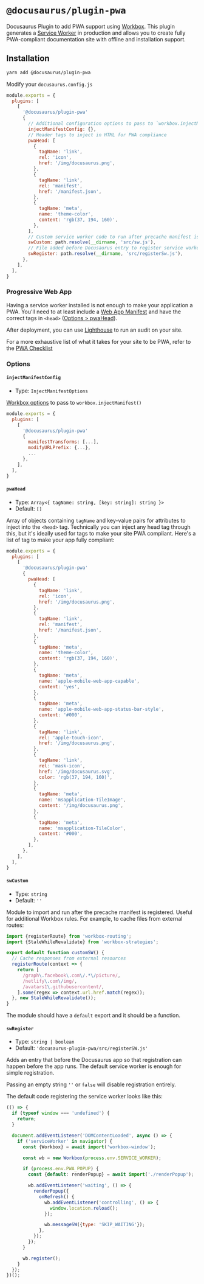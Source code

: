 # `@docusaurus/plugin-pwa`

Docusaurus Plugin to add PWA support using [Workbox](https://developers.google.com/web/tools/workbox). This plugin generates a [Service Worker](https://developers.google.com/web/fundamentals/primers/service-workers) in production and allows you to create fully PWA-compliant documentation site with offline and installation support.

## Installation

```sh
yarn add @docusaurus/plugin-pwa
```

Modify your `docusaurus.config.js`

```js
module.exports = {
  plugins: [
    [
      '@docusaurus/plugin-pwa'
      {
        // Additional configuration options to pass to `workbox.injectManifest()`
        injectManifestConfig: {},
        // Header tags to inject in HTML for PWA compliance
        pwaHead: [
          {
            tagName: 'link',
            rel: 'icon',
            href: '/img/docusaurus.png',
          },
          {
            tagName: 'link',
            rel: 'manifest',
            href: '/manifest.json',
          },
          {
            tagName: 'meta',
            name: 'theme-color',
            content: 'rgb(37, 194, 160)',
          },
        ],
        // Custom service worker code to run after precache manifest is registered
        swCustom: path.resolve(__dirname, 'src/sw.js'),
        // File added before Docusaurus entry to register service worker before app runs
        swRegister: path.resolve(__dirname, 'src/registerSw.js'),
      },
    ],
  ],
}
```

### Progressive Web App

Having a service worker installed is not enough to make your application a PWA. You'll need to at least include a [Web App Manifest](https://developer.mozilla.org/en-US/docs/Web/Manifest) and have the correct tags in `<head>` ([Options > pwaHead](#pwahead)).

After deployment, you can use [Lighthouse](https://developers.google.com/web/tools/lighthouse) to run an audit on your site.

For a more exhaustive list of what it takes for your site to be PWA, refer to the [PWA Checklist](https://developers.google.com/web/progressive-web-apps/checklist)

### Options

#### `injectManifestConfig`

- Type: `InjectManifestOptions`

[Workbox options](https://developers.google.com/web/tools/workbox/reference-docs/latest/module-workbox-build#.injectManifest) to pass to `workbox.injectManifest()`

```js
module.exports = {
  plugins: [
    [
      '@docusaurus/plugin-pwa'
      {
        manifestTransforms: [...],
        modifyURLPrefix: {...},
        ...
      },
    ],
  ],
}
```

#### `pwaHead`

- Type: `Array<{ tagName: string, [key: string]: string }>`
- Default: `[]`

Array of objects containing `tagName` and key-value pairs for attributes to inject into the `<head>` tag. Technically you can inject any head tag through this, but it's ideally used for tags to make your site PWA compliant. Here's a list of tag to make your app fully compliant:

```js
module.exports = {
  plugins: [
    [
      '@docusaurus/plugin-pwa'
      {
        pwaHead: [
          {
            tagName: 'link',
            rel: 'icon',
            href: '/img/docusaurus.png',
          },
          {
            tagName: 'link',
            rel: 'manifest',
            href: '/manifest.json',
          },
          {
            tagName: 'meta',
            name: 'theme-color',
            content: 'rgb(37, 194, 160)',
          },
          {
            tagName: 'meta',
            name: 'apple-mobile-web-app-capable',
            content: 'yes',
          },
          {
            tagName: 'meta',
            name: 'apple-mobile-web-app-status-bar-style',
            content: '#000',
          },
          {
            tagName: 'link',
            rel: 'apple-touch-icon',
            href: '/img/docusaurus.png',
          },
          {
            tagName: 'link',
            rel: 'mask-icon',
            href: '/img/docusaurus.svg',
            color: 'rgb(37, 194, 160)',
          },
          {
            tagName: 'meta',
            name: 'msapplication-TileImage',
            content: '/img/docusaurus.png',
          },
          {
            tagName: 'meta',
            name: 'msapplication-TileColor',
            content: '#000',
          },
        ],
      },
    ],
  ],
}
```

#### `swCustom`

- Type: `string`
- Default: `''`

Module to import and run after the precache manifest is registered. Useful for additional Workbox rules. For example, to cache files from external routes:

```js
import {registerRoute} from 'workbox-routing';
import {StaleWhileRevalidate} from 'workbox-strategies';

export default function customSW() {
  // Cache responses from external resources
  registerRoute(context => {
    return [
      /graph\.facebook\.com\/.*\/picture/,
      /netlify\.com\/img/,
      /avatars1\.githubusercontent/,
    ].some(regex => context.url.href.match(regex));
  }, new StaleWhileRevalidate());
}
```

The module should have a `default` export and it should be a function.

#### `swRegister`

- Type: `string | boolean`
- Default: `'docusaurus-plugin-pwa/src/registerSW.js'`

Adds an entry that before the Docusaurus app so that registration can happen before the app runs. The default service worker is enough for simple registration.

Passing an empty string `''` or `false` will disable registration entirely.

The default code registering the service worker looks like this:

```js
(() => {
  if (typeof window === 'undefined') {
    return;
  }

  document.addEventListener('DOMContentLoaded', async () => {
    if ('serviceWorker' in navigator) {
      const {Workbox} = await import('workbox-window');

      const wb = new Workbox(process.env.SERVICE_WORKER);

      if (process.env.PWA_POPUP) {
        const {default: renderPopup} = await import('./renderPopup');

        wb.addEventListener('waiting', () => {
          renderPopup({
            onRefresh() {
              wb.addEventListener('controlling', () => {
                window.location.reload();
              });

              wb.messageSW({type: 'SKIP_WAITING'});
            },
          });
        });
      }

      wb.register();
    }
  });
})();
```
